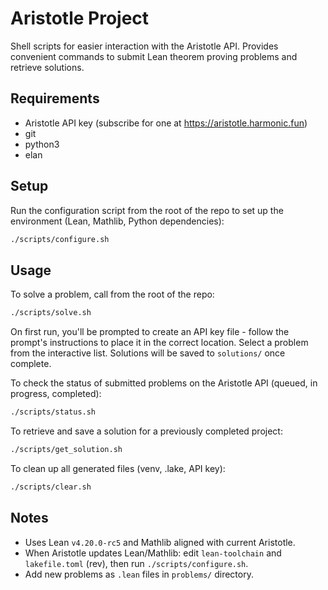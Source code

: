 # Aristotle Project

Shell scripts for easier interaction with the Aristotle API. Provides convenient commands to submit Lean theorem proving problems and retrieve solutions.

## Requirements

- Aristotle API key (subscribe for one at https://aristotle.harmonic.fun)
- git
- python3
- elan

## Setup

Run the configuration script from the root of the repo to set up the environment (Lean, Mathlib, Python dependencies):
```bash
./scripts/configure.sh
```

## Usage

To solve a problem, call from the root of the repo:
```bash
./scripts/solve.sh
```

On first run, you'll be prompted to create an API key file - follow the prompt's instructions to place it in the correct location. Select a problem from the interactive list. Solutions will be saved to `solutions/` once complete.

To check the status of submitted problems on the Aristotle API (queued, in progress, completed):
```bash
./scripts/status.sh
```

To retrieve and save a solution for a previously completed project:
```bash
./scripts/get_solution.sh
```

To clean up all generated files (venv, .lake, API key):
```bash
./scripts/clear.sh
```

## Notes

- Uses Lean `v4.20.0-rc5` and Mathlib aligned with current Aristotle.
- When Aristotle updates Lean/Mathlib: edit `lean-toolchain` and `lakefile.toml` (rev), then run `./scripts/configure.sh`.
- Add new problems as `.lean` files in `problems/` directory.
